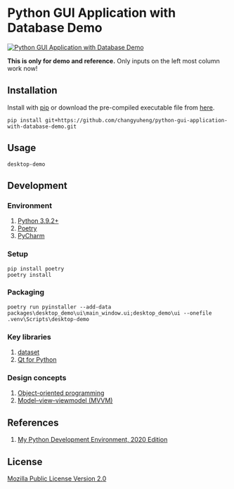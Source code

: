 # Python GUI Application with Database Demo

[![Python GUI Application with Database Demo](http://img.youtube.com/vi/Fae89t8lfgc/0.jpg)](http://www.youtube.com/watch?v=Fae89t8lfgc "Python GUI Application with Database Demo")

**This is only for demo and reference.** 
Only inputs on the left most column work now!

## Installation

Install with [pip](https://pip.pypa.io/en/stable/) or download the pre-compiled executable file from [here](https://github.com/changyuheng/python-gui-application-with-database-demo/tags).

```
pip install git+https://github.com/changyuheng/python-gui-application-with-database-demo.git
```

## Usage

```
desktop-demo
```

## Development

### Environment

1. [Python 3.9.2+](https://www.python.org/downloads/release/python-392/)
2. [Poetry](https://python-poetry.org/)
3. [PyCharm](https://www.jetbrains.com/pycharm/)

### Setup

```
pip install poetry
poetry install
```

### Packaging

```
poetry run pyinstaller --add-data packages\desktop_demo\ui\main_window.ui;desktop_demo\ui --onefile .venv\Scripts\desktop-demo
```
   
### Key libraries

1. [dataset](https://dataset.readthedocs.io/en/latest/)
2. [Qt for Python](https://www.qt.io/qt-for-python)

### Design concepts

1. [Object-oriented programming](https://en.wikipedia.org/wiki/Object-oriented_programming)
2. [Model–view–viewmodel (MVVM)](https://en.wikipedia.org/wiki/Model%E2%80%93view%E2%80%93viewmodel)

## References

1. [My Python Development Environment, 2020 Edition](https://jacobian.org/2019/nov/11/python-environment-2020/)

## License

[Mozilla Public License Version 2.0](https://www.mozilla.org/en-US/MPL/2.0/)
